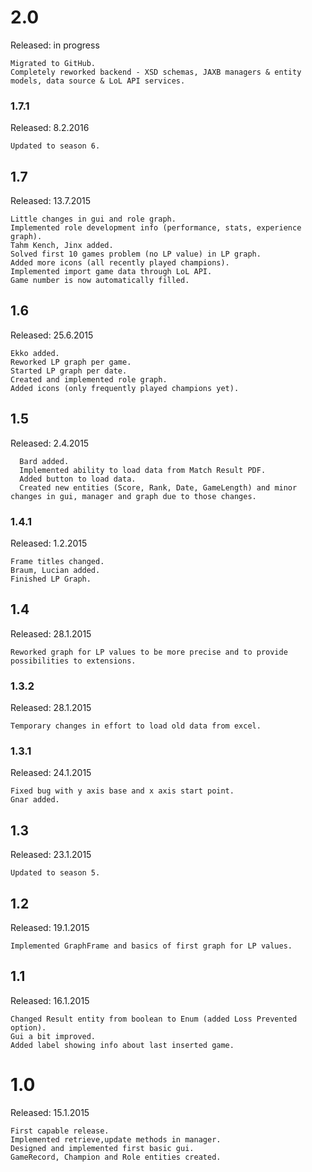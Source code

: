 # 2.0
Released: in progress

    Migrated to GitHub.
    Completely reworked backend - XSD schemas, JAXB managers & entity models, data source & LoL API services.

### 1.7.1
Released: 8.2.2016

    Updated to season 6.

## 1.7
Released: 13.7.2015

    Little changes in gui and role graph.
    Implemented role development info (performance, stats, experience graph).
    Tahm Kench, Jinx added.
    Solved first 10 games problem (no LP value) in LP graph.
    Added more icons (all recently played champions).
    Implemented import game data through LoL API.
    Game number is now automatically filled.

## 1.6
Released: 25.6.2015

    Ekko added.
    Reworked LP graph per game.
    Started LP graph per date.
    Created and implemented role graph.
    Added icons (only frequently played champions yet).

## 1.5
Released: 2.4.2015

      Bard added.
      Implemented ability to load data from Match Result PDF.
      Added button to load data.
      Created new entities (Score, Rank, Date, GameLength) and minor changes in gui, manager and graph due to those changes.

### 1.4.1
Released: 1.2.‎2015

    Frame titles changed.
    Braum, Lucian added.
    Finished LP Graph.

## 1.4
Released: 28.1.‎2015

    Reworked graph for LP values to be more precise and to provide possibilities to extensions.

### 1.3.2
Released: 28.1.2015

    Temporary changes in effort to load old data from excel.

### 1.3.1
Released: 24.1.‎2015

    Fixed bug with y axis base and x axis start point.
    Gnar added.

## 1.3
Released: 23.1.‎2015

    Updated to season 5.

## 1.2
Released: 19.1.‎2015

    Implemented GraphFrame and basics of first graph for LP values.

## 1.1
Released: 16.1.‎2015

    Changed Result entity from boolean to Enum (added Loss Prevented option).
    Gui a bit improved.
    Added label showing info about last inserted game.

# 1.0
Released: 15.1.‎2015

    First capable release.
    Implemented retrieve,update methods in manager.
    Designed and implemented first basic gui.
    GameRecord, Champion and Role entities created.
